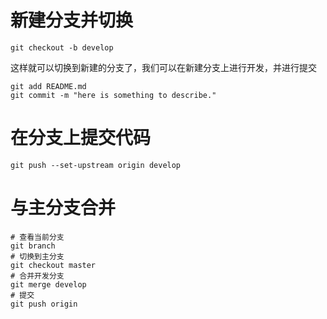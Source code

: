 # 新建分支并切换

```shell
git checkout -b develop
```

这样就可以切换到新建的分支了，我们可以在新建分支上进行开发，并进行提交

```shell
git add README.md
git commit -m "here is something to describe."
```

# 在分支上提交代码

```shell
git push --set-upstream origin develop
```

# 与主分支合并

```shell
# 查看当前分支
git branch
# 切换到主分支
git checkout master
# 合并开发分支
git merge develop
# 提交
git push origin
```

